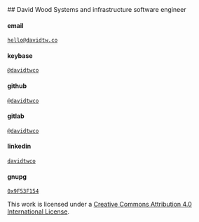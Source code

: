 <div id="intro">
## David Wood
Systems and infrastructure software engineer
</div>

#### email
[`hello@davidtw.co`](mailto:hello@davidtw.co)

#### keybase
[`@davidtwco`](https://keybase.io/davidtwco)

#### github
[`@davidtwco`](https://github.com/davidtwco)

#### gitlab
[`@davidtwco`](https://gitlab.com/davidtwco)

#### linkedin
[`davidtwco`](https://www.linkedin.com/in/davidtwco)

#### gnupg
[`0x9F53F154`](https://keybase.io/davidtwco)

<p id="license">
  This work is licensed under a <a rel="license" href="http://creativecommons.org/licenses/by/4.0/">Creative Commons Attribution 4.0 International License</a>.
</p>
